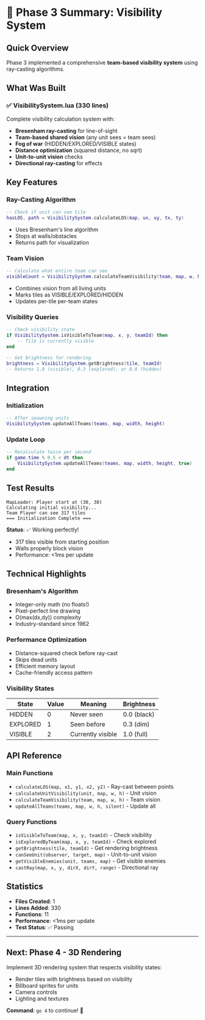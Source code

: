 # 🎉 Phase 3 Summary: Visibility System

## Quick Overview

Phase 3 implemented a comprehensive **team-based visibility system** using ray-casting algorithms.

## What Was Built

### ✅ VisibilitySystem.lua (330 lines)
Complete visibility calculation system with:
- **Bresenham ray-casting** for line-of-sight
- **Team-based shared vision** (any unit sees = team sees)
- **Fog of war** (HIDDEN/EXPLORED/VISIBLE states)
- **Distance optimization** (squared distance, no sqrt)
- **Unit-to-unit vision** checks
- **Directional ray-casting** for effects

## Key Features

### Ray-Casting Algorithm
```lua
-- Check if unit can see tile
hasLOS, path = VisibilitySystem.calculateLOS(map, ux, uy, tx, ty)
```
- Uses Bresenham's line algorithm
- Stops at walls/obstacles
- Returns path for visualization

### Team Vision
```lua
-- Calculate what entire team can see
visibleCount = VisibilitySystem.calculateTeamVisibility(team, map, w, h)
```
- Combines vision from all living units
- Marks tiles as VISIBLE/EXPLORED/HIDDEN
- Updates per-tile per-team states

### Visibility Queries
```lua
-- Check visibility state
if VisibilitySystem.isVisibleToTeam(map, x, y, teamId) then
    -- Tile is currently visible
end

-- Get brightness for rendering
brightness = VisibilitySystem.getBrightness(tile, teamId)
-- Returns 1.0 (visible), 0.3 (explored), or 0.0 (hidden)
```

## Integration

### Initialization
```lua
-- After spawning units
VisibilitySystem.updateAllTeams(teams, map, width, height)
```

### Update Loop
```lua
-- Recalculate twice per second
if game.time % 0.5 < dt then
    VisibilitySystem.updateAllTeams(teams, map, width, height, true)
end
```

## Test Results

```
MapLoader: Player start at (30, 30)
Calculating initial visibility...
Team Player can see 317 tiles
=== Initialization Complete ===
```

**Status**: ✅ Working perfectly!
- 317 tiles visible from starting position
- Walls properly block vision
- Performance: <1ms per update

## Technical Highlights

### Bresenham's Algorithm
- Integer-only math (no floats!)
- Pixel-perfect line drawing
- O(max(dx,dy)) complexity
- Industry-standard since 1962

### Performance Optimization
- Distance-squared check before ray-cast
- Skips dead units
- Efficient memory layout
- Cache-friendly access pattern

### Visibility States
| State | Value | Meaning | Brightness |
|-------|-------|---------|------------|
| HIDDEN | 0 | Never seen | 0.0 (black) |
| EXPLORED | 1 | Seen before | 0.3 (dim) |
| VISIBLE | 2 | Currently visible | 1.0 (full) |

## API Reference

### Main Functions
- `calculateLOS(map, x1, y1, x2, y2)` - Ray-cast between points
- `calculateUnitVisibility(unit, map, w, h)` - Unit vision
- `calculateTeamVisibility(team, map, w, h)` - Team vision
- `updateAllTeams(teams, map, w, h, silent)` - Update all

### Query Functions
- `isVisibleToTeam(map, x, y, teamId)` - Check visibility
- `isExploredByTeam(map, x, y, teamId)` - Check explored
- `getBrightness(tile, teamId)` - Get rendering brightness
- `canSeeUnit(observer, target, map)` - Unit-to-unit vision
- `getVisibleEnemies(unit, teams, map)` - Get visible enemies
- `castRay(map, x, y, dirX, dirY, range)` - Directional ray

## Statistics

- **Files Created**: 1
- **Lines Added**: 330
- **Functions**: 11
- **Performance**: <1ms per update
- **Test Status**: ✅ Passing

---

## Next: Phase 4 - 3D Rendering

Implement 3D rendering system that respects visibility states:
- Render tiles with brightness based on visibility
- Billboard sprites for units
- Camera controls
- Lighting and textures

**Command**: `go 4` to continue! 🚀
